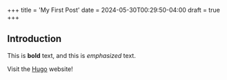 +++
title = 'My First Post'
date = 2024-05-30T00:29:50-04:00
draft = true
+++
## Introduction

This is **bold** text, and this is *emphasized* text.

Visit the [Hugo](https://gohugo.io) website!